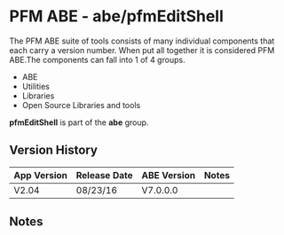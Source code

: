 # PFM ABE - abe/pfmEditShell

The PFM ABE suite of tools consists of many individual components that each carry a version number.  When put all together it is considered PFM ABE.The components can fall into 1 of 4 groups.
- ABE
- Utilities
- Libraries
- Open Source Libraries and tools

**pfmEditShell** is part of the **abe** group.

## Version History

|App Version|Release Date|ABE Version|Notes|
|-------|------------|-----|---|
|V2.04|08/23/16|V7.0.0.0|  |

## Notes
